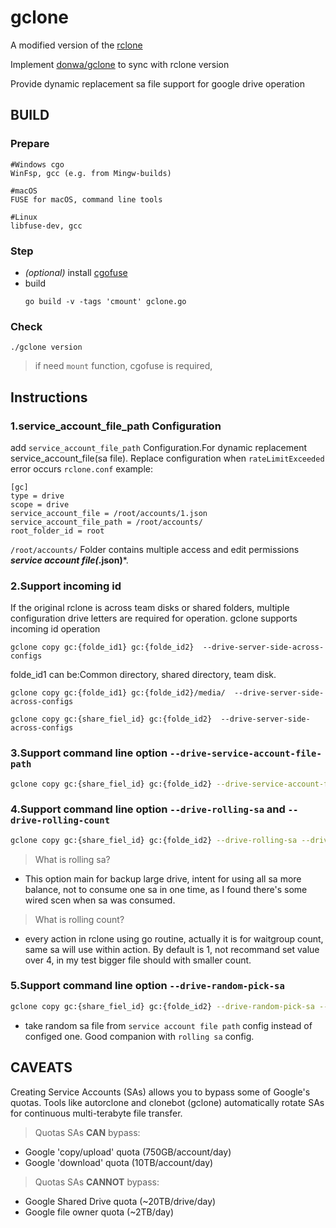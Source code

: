   
# gclone

A modified version of the [rclone](//github.com/rclone/rclone)

Implement [donwa/gclone](https://github.com/donwa/gclone) to sync with rclone version

Provide dynamic replacement sa file support for google drive operation


## BUILD

### Prepare

```
#Windows cgo
WinFsp, gcc (e.g. from Mingw-builds)

#macOS
FUSE for macOS, command line tools

#Linux
libfuse-dev, gcc
```

### Step
- _(optional)_ install [cgofuse](https://github.com/billziss-gh/cgofuse)
- build
  ```
  go build -v -tags 'cmount' gclone.go
  ```

### Check

```
./gclone version
```

> if need `mount` function, cgofuse is required, 

## Instructions 
### 1.service_account_file_path Configuration   
add `service_account_file_path` Configuration.For dynamic replacement service_account_file(sa file). Replace configuration when `rateLimitExceeded` error occurs
`rclone.conf` example:  
```
[gc]
type = drive  
scope = drive  
service_account_file = /root/accounts/1.json  
service_account_file_path = /root/accounts/  
root_folder_id = root  
```
`/root/accounts/` Folder contains multiple access and edit permissions ***service account file(*.json)***.  
  
### 2.Support incoming id
If the original rclone is across team disks or shared folders, multiple configuration drive letters are required for operation.
gclone supports incoming id operation
```
gclone copy gc:{folde_id1} gc:{folde_id2}  --drive-server-side-across-configs
```
folde_id1 can be:Common directory, shared directory, team disk. 
  
```
gclone copy gc:{folde_id1} gc:{folde_id2}/media/  --drive-server-side-across-configs

```

```
gclone copy gc:{share_fiel_id} gc:{folde_id2}  --drive-server-side-across-configs
```

### 3.Support command line option `--drive-service-account-file-path`

```sh
gclone copy gc:{share_fiel_id} gc:{folde_id2} --drive-service-account-file-path=${SOMEWHERE_STORE_SAs}
```

### 4.Support command line option `--drive-rolling-sa` and `--drive-rolling-count`

```sh
gclone copy gc:{share_fiel_id} gc:{folde_id2} --drive-rolling-sa --drive-rolling-count=1
```

> What is rolling sa?

- This option main for backup large drive, intent for using all sa more balance, not to consume one sa in one time, as I found there's some wired scen when sa was consumed.

> What is rolling count?

- every action in rclone using go routine, actually it is for waitgroup count, same sa will use within action.
By default is 1, not recommand set value over 4, in my test bigger file should with smaller count.

### 5.Support command line option `--drive-random-pick-sa`

```sh
gclone copy gc:{share_fiel_id} gc:{folde_id2} --drive-random-pick-sa --drive-rolling-sa --drive-rolling-count=1
```

- take random sa file from `service account file path` config instead of configed one. Good companion with `rolling sa` config.
  
## CAVEATS

Creating Service Accounts (SAs) allows you to bypass some of Google's quotas. Tools like autorclone and clonebot (gclone) automatically rotate SAs for continuous multi-terabyte file transfer.

> Quotas SAs **CAN** bypass:

* Google 'copy/upload' quota (750GB/account/day)
* Google 'download' quota (10TB/account/day)

> Quotas SAs **CANNOT** bypass:

* Google Shared Drive quota (~20TB/drive/day)
* Google file owner quota (~2TB/day)
